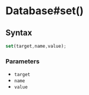 # Database#set()


<!-- examples -->
<!-- examples -->

## Syntax

```js
set(target,name,value);
```

<!-- parameters -->
### Parameters

- `target`
- `name`
- `value`
<!-- parameters -->

<!-- return -->
<!-- return -->

